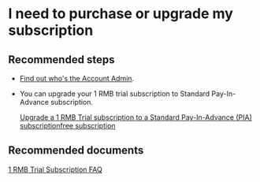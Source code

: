<properties
    pageTitle="purchase and upgrade subscriptions"
    description="purchase and upgrade subscriptions"
    service="azure-billing"
    resource="billing"
    authors="aashu"
    displayOrder="7"
    selfHelpType="resource"
    supportTopicIds=""
    resourceTags=""
    productPesIds=""
    cloudEnvironments="MoonCake"
    articleId="ac9dba6c-5eaf-4006-8f07-2fbec177adc3"
/>

# I need to purchase or upgrade my subscription

## **Recommended steps**

* [Find out who's the Account Admin](data-blade:Microsoft_Azure_Billing.SubscriptionPropertiesBlade).<br>

* You can upgrade your 1 RMB trial subscription to Standard Pay-In-Advance subscription.<br>

    [Upgrade a 1 RMB Trial subscription to a Standard Pay-In-Advance (PIA) subscriptionfree subscription](https://docs.azure.cn/billing/billing-upgrade-1rmb-trial)<br>

## **Recommended documents**

[1 RMB Trial Subscription FAQ](https://www.azure.cn/offers/ms-mc-azr-44p/)